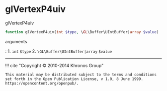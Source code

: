 # glVertexP4uiv
glVertexP4uiv

```php
function glVertexP4uiv(int $type, \GL\Buffer\UIntBuffer|array $value) : void
```



arguments

:    1. `int` `$type` 
    2. `\GL\Buffer\UIntBuffer|array` `$value` 



---
     

!!! cite "Copyright © 2010-2014 Khronos Group"

    This material may be distributed subject to the terms and conditions set forth in the Open Publication License, v 1.0, 8 June 1999. https://opencontent.org/openpub/.